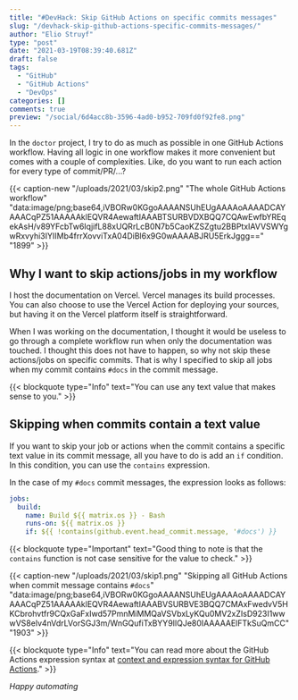 ```yaml
---
title: "#DevHack: Skip GitHub Actions on specific commits messages"
slug: "/devhack-skip-github-actions-specific-commits-messages/"
author: "Elio Struyf"
type: "post"
date: "2021-03-19T08:39:40.681Z"
draft: false
tags:
  - "GitHub"
  - "GitHub Actions"
  - "DevOps"
categories: []
comments: true
preview: "/social/6d4acc8b-3596-4ad0-b952-709fd0f92fe8.png"
---
```


In the `doctor` project, I try to do as much as possible in one GitHub Actions workflow. Having all logic in one workflow makes it more convenient but comes with a couple of complexities. Like, do you want to run each action for every type of commit/PR/...?

{{< caption-new "/uploads/2021/03/skip2.png" "The whole GitHub Actions workflow"  "data:image/png;base64,iVBORw0KGgoAAAANSUhEUgAAAAoAAAADCAYAAACqPZ51AAAAAklEQVR4AewaftIAAABTSURBVDXBQQ7CQAwEwfbYREqekAsH/v89YFcbTw6IqjifL88xUQRrLcB0N7b5CaoKZSZgtu2BBPtxIAVVSWYgwRxvyhi3IYIIMb4frrXovviTxA04DiBl6x9G0wAAAABJRU5ErkJggg==" "1899" >}}

## Why I want to skip actions/jobs in my workflow

I host the documentation on Vercel. Vercel manages its build processes. You can also choose to use the Vercel Action for deploying your sources, but having it on the Vercel platform itself is straightforward.

When I was working on the documentation, I thought it would be useless to go through a complete workflow run when only the documentation was touched. I thought this does not have to happen, so why not skip these actions/jobs on specific commits. That is why I specified to skip all jobs when my commit contains `#docs` in the commit message.

{{< blockquote type="Info" text="You can use any text value that makes sense to you." >}}

## Skipping when commits contain a text value

If you want to skip your job or actions when the commit contains a specific text value in its commit message, all you have to do is add an `if` condition. In this condition, you can use the `contains` expression.

In the case of my `#docs` commit messages, the expression looks as follows:

```yaml
jobs:
  build:
    name: Build ${{ matrix.os }} - Bash
    runs-on: ${{ matrix.os }}
    if: ${{ !contains(github.event.head_commit.message, '#docs') }}
```

{{< blockquote type="Important" text="Good thing to note is that the `contains` function is not case sensitive for the value to check." >}}

{{< caption-new "/uploads/2021/03/skip1.png" "Skipping all GitHub Actions when commit message contains `#docs`"  "data:image/png;base64,iVBORw0KGgoAAAANSUhEUgAAAAoAAAADCAYAAACqPZ51AAAAAklEQVR4AewaftIAAABVSURBVE3BQQ7CMAxFwedvV5HKCbrohvtfr9CQxGaFxIwd57PmnMiMMQaVSVbxLyKQu0MV2xZIsD923I1wwwVS8elv4nVdrLVorSGJ3m/WnGQufiTxBYY9IlQJe80IAAAAAElFTkSuQmCC" "1903" >}}

{{< blockquote type="Info" text="You can read more about the GitHub Actions expression syntax at [context and expression syntax for GitHub Actions](https://docs.github.com/en/actions/reference/context-and-expression-syntax-for-github-actions#about-contexts-and-expressions)." >}}

*Happy automating*
